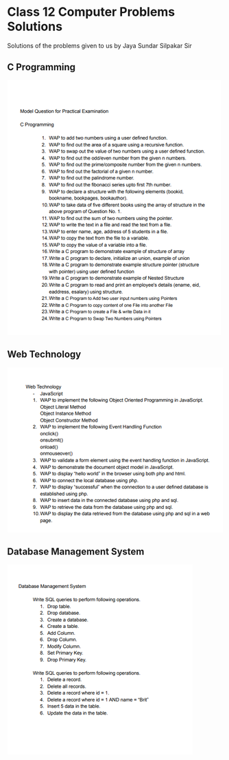 # Class 12 Computer Problems Solutions

Solutions of the problems given to us by Jaya Sundar Silpakar Sir

## C Programming

![C Programming Questions](/imgs/1.png)

## Web Technology

![Web Technology Questions](/imgs/2.png)

## Database Management System

![Database Management System Questions](/imgs/3.png)
